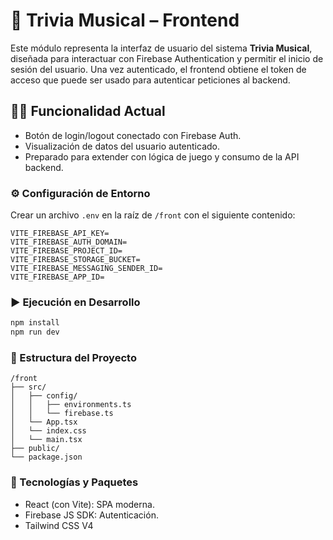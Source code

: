 # 🎵 Trivia Musical – Frontend

Este módulo representa la interfaz de usuario del sistema **Trivia Musical**, diseñada para interactuar con Firebase Authentication y permitir el inicio de sesión del usuario. Una vez autenticado, el frontend obtiene el token de acceso que puede ser usado para autenticar peticiones al backend.

## 👨‍💻 Funcionalidad Actual

- Botón de login/logout conectado con Firebase Auth.
- Visualización de datos del usuario autenticado.
- Preparado para extender con lógica de juego y consumo de la API backend.

### ⚙️ Configuración de Entorno

Crear un archivo `.env` en la raíz de `/front` con el siguiente contenido:

```env
VITE_FIREBASE_API_KEY=
VITE_FIREBASE_AUTH_DOMAIN=
VITE_FIREBASE_PROJECT_ID=
VITE_FIREBASE_STORAGE_BUCKET=
VITE_FIREBASE_MESSAGING_SENDER_ID=
VITE_FIREBASE_APP_ID=
```

### ▶️ Ejecución en Desarrollo

```bash
npm install
npm run dev

```

### 📁 Estructura del Proyecto

```text
/front
├── src/
│   ├── config/
│   │   ├── environments.ts
│   │   └── firebase.ts
│   └── App.tsx
│   └── index.css
│   └── main.tsx
├── public/
└── package.json
```

### 🧰 Tecnologías y Paquetes

- React (con Vite): SPA moderna.
- Firebase JS SDK: Autenticación.
- Tailwind CSS V4